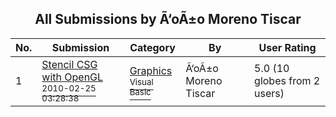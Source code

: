 ﻿<div align="center">

## All Submissions by Ã‘oÃ±o Moreno Tiscar

</div>

No.  | Submission | Category | By   | User Rating
---- | ---------- | -------- | ---- | -----------
1 | [Stencil CSG with OpenGL<br /><sup>2010-02-25 03:28:38</sup>](https://github.com/Planet-Source-Code/o-o-moreno-tiscar-stencil-csg-with-opengl__1-72940) | [Graphics<br /><sup>Visual Basic</sup>](../ByCategory/graphics__1-46.md) | Ã‘oÃ±o Moreno Tiscar | 5.0 (10 globes from 2 users)
